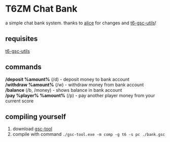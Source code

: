 # T6ZM Chat Bank
a simple chat bank system. thanks to [alice](https://github.com/alicealys) for changes and [t6-gsc-utils](https://github.com/alicealys/t6-gsc-utils)!

## requisites
[t6-gsc-utils](https://github.com/alicealys/t6-gsc-utils/releases)<br/>

## commands
<b>/deposit %amount%</b> (/d) - deposit money to bank account</br>
<b>/withdraw %amount%</b> (/w) - withdraw money from bank account</br>
<b>/balance</b> (/b, /money) - shows balance in bank account</br>
<b>/pay %player% %amount%</b> (/p) - pay another player money from your current score

## compiling yourself
1. download [gsc-tool](https://github.com/xensik/gsc-tool/releases)
2. compile with command `./gsc-tool.exe -m comp -g t6 -s pc ./bank.gsc`
